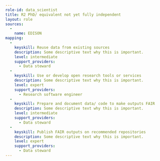 ```yaml
---
role-id: data_scientist
title: R2 PhD/ equivalent not yet fully independent
layout: role
sources: 
  - 
    name: EDISON
mapping: 
  - 
    keyskill: Reuse data from existing sources
    description: Some descriptive text why this is important.
    level: intermediate
    support_providers: 
      - Data steward
  - 
    keyskill: Use or develop open research tools or services
    description: Some descriptive text why this is important.
    level: expert
    support_providers: 
      - Research software engineer
  - 
    keyskill: Prepare and document data/ code to make outputs FAIR
    description: Some descriptive text why this is important.
    level: intermediate
    support_providers: 
      - Data steward
  - 
    keyskill: Publish FAIR outputs on recommended repositories
    description: Some descriptive text why this is important.
    level: expert
    support_providers: 
      - Data steward
---
```

